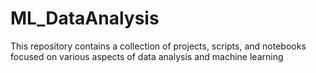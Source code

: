 # ML_DataAnalysis
This repository contains a collection of projects, scripts, and notebooks focused on various aspects of data analysis and machine learning
